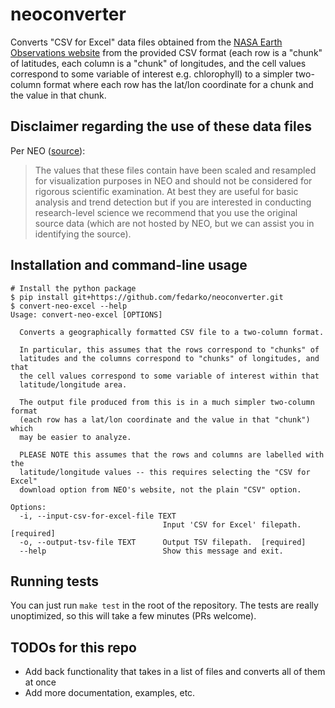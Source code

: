 # neoconverter

Converts "CSV for Excel" data files obtained from the
[NASA Earth Observations website](https://neo.sci.gsfc.nasa.gov/) from the
provided CSV format (each row is a "chunk" of latitudes, each column is a
"chunk" of longitudes, and the cell values correspond to some variable of
interest e.g. chlorophyll) to a simpler two-column format where each row
has the lat/lon coordinate for a chunk and the value in that chunk.

## Disclaimer regarding the use of these data files

Per NEO ([source](https://neo.sci.gsfc.nasa.gov/blog/2013/12/23/csv-and-floating-point-geotiffs/)):

> The values that these files contain have been scaled and resampled
> for visualization purposes in NEO and should not be considered for rigorous
> scientific examination. At best they are useful for basic analysis and trend
> detection but if you are interested in conducting research-level science we
> recommend that you use the original source data (which are not hosted by NEO,
> but we can assist you in identifying the source).

## Installation and command-line usage

```
# Install the python package
$ pip install git+https://github.com/fedarko/neoconverter.git
$ convert-neo-excel --help
Usage: convert-neo-excel [OPTIONS]

  Converts a geographically formatted CSV file to a two-column format.

  In particular, this assumes that the rows correspond to "chunks" of
  latitudes and the columns correspond to "chunks" of longitudes, and that
  the cell values correspond to some variable of interest within that
  latitude/longitude area.

  The output file produced from this is in a much simpler two-column format
  (each row has a lat/lon coordinate and the value in that "chunk") which
  may be easier to analyze.

  PLEASE NOTE this assumes that the rows and columns are labelled with the
  latitude/longitude values -- this requires selecting the "CSV for Excel"
  download option from NEO's website, not the plain "CSV" option.

Options:
  -i, --input-csv-for-excel-file TEXT
                                  Input 'CSV for Excel' filepath.  [required]
  -o, --output-tsv-file TEXT      Output TSV filepath.  [required]
  --help                          Show this message and exit.
```

## Running tests

You can just run `make test` in the root of the repository. The tests are
really unoptimized, so this will take a few minutes (PRs welcome).

## TODOs for this repo

- Add back functionality that takes in a list of files and converts all of them
  at once
- Add more documentation, examples, etc.
